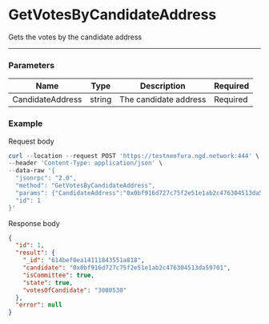 # GetVotesByCandidateAddress
Gets the votes by the candidate address
<hr>

### Parameters

|    Name    | Type | Description | Required |
| ---------- | --- |    ------    | ----|
| CandidateAddress     | string|  The candidate address| Required |


### Example

Request body

```powershell
curl --location --request POST 'https://testneofura.ngd.network:444' \
--header 'Content-Type: application/json' \
--data-raw '{
  "jsonrpc": "2.0",
  "method": "GetVotesByCandidateAddress",
  "params": {"CandidateAddress":"0x0bf916d727c75f2e51e1ab2c476304513da59701","Limit":2},
  "id": 1
}'
```

Response body

```json
{
  "id": 1,
  "result": {
    "_id": "614bef0ea14111843551a818",
    "candidate": "0x0bf916d727c75f2e51e1ab2c476304513da59701",
    "isCommittee": true,
    "state": true,
    "votesOfCandidate": "3000530"
  },
  "error": null
}
```
